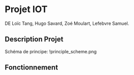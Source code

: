 Projet IOT
==

DE Loïc Tang, Hugo Savard, Zoé Moulart, Lefebvre Samuel. 


Description Projet
--
Schéma de principe:
!principle_scheme.png

Fonctionnement
--

